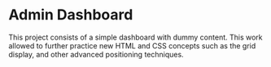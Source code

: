 # Admin Dashboard
This project consists of a simple dashboard with dummy content. This work allowed to further practice new HTML and CSS concepts such as the grid display, and other advanced positioning techniques.